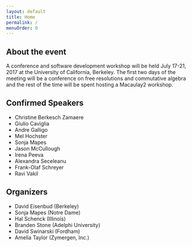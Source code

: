 ```yaml
---
layout: default
title: Home
permalink: /
menuOrder: 0
---
```


## About the event

A conference and software development workshop will be held July 17-21, 2017 at the University of California, Berkeley. The first two days of the meeting will be a conference on free resolutions and commutative algebra and the rest of the time will be spent hosting a Macaulay2 workshop.

## Confirmed Speakers

* Christine Berkesch Zamaere
* Giulio Caviglia
* Andre Galligo
* Mel Hochster
* Sonja Mapes
* Jason McCullough
* Irena Peeva
* Alexandra Seceleanu
* Frank-Olaf Schreyer
* Ravi Vakil


## Organizers

* David Eisenbud (Berkeley)
* Sonja Mapes (Notre Dame)
* Hal Schenck (Illinois)
* Branden Stone (Adelphi University)
* David Swinarski (Fordham)
* Amelia Taylor (Zymergen, Inc.)




